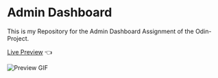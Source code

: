 # Admin Dashboard

This is my Repository for the Admin Dashboard Assignment of the Odin-Project.

[Live Preview](https://jntlmb.github.io/etch-a-sketch/) 👈

![Preview GIF](/firefox_QFz8gXv186.gif)